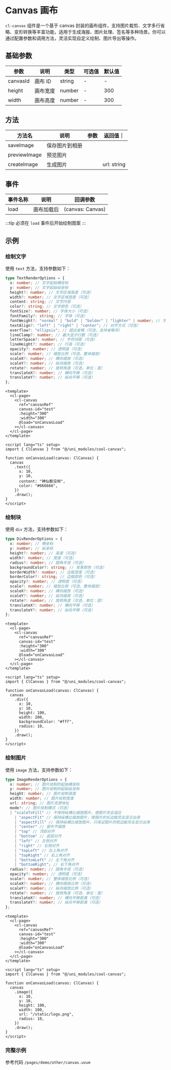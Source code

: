 # Canvas 画布

`cl-canvas` 组件是一个基于 canvas 封装的画布组件，支持图片裁剪、文字多行省略、变形转换等丰富功能，适用于生成海报、图片处理、签名等多种场景。你可以通过配置参数和调用方法，灵活实现自定义绘制、图片导出等操作。

## 基础参数

| 参数     | 说明     | 类型   | 可选值 | 默认值 |
| -------- | -------- | ------ | ------ | ------ |
| canvasId | 画布 ID  | string | -      | -      |
| height   | 画布宽度 | number | -      | 300    |
| width    | 画布高度 | number | -      | 300    |

## 方法

| 方法名       | 说明           | 参数 | 返回值｜    |
| ------------ | -------------- | ---- | ----------- |
| saveImage    | 保存图片到相册 |      |             |
| previewImage | 预览图片       |      |             |
| createImage  | 生成图片       |      | url: string |

## 事件

| 事件名称 | 说明       | 回调参数         |
| -------- | ---------- | ---------------- |
| load     | 画布加载后 | (canvas: Canvas) |

:::tip
必须在 `load` 事件后开始绘制图案
:::

## 示例

### 绘制文字

使用 `text` 方法，支持参数如下：

```ts
type TextRenderOptions = {
  x: number; // 文字起始横坐标
  y: number; // 文字起始纵坐标
  height?: number; // 文字区域高度（可选）
  width?: number; // 文字区域宽度（可选）
  content: string; // 文字内容
  color?: string; // 文字颜色（可选）
  fontSize?: number; // 字体大小（可选）
  fontFamily?: string; // 字体（可选）
  fontWeight?: "normal" | "bold" | "bolder" | "lighter" | number; // 字重（可选）
  textAlign?: "left" | "right" | "center"; // 对齐方式（可选）
  overflow?: "ellipsis"; // 超出省略（可选，支持省略号）
  lineClamp?: number; // 最大显示行数（可选）
  letterSpace?: number; // 字符间距（可选）
  lineHeight?: number; // 行高（可选）
  opacity?: number; // 透明度（可选）
  scale?: number; // 缩放比例（可选，整体缩放）
  scaleX?: number; // 横向缩放（可选）
  scaleY?: number; // 纵向缩放（可选）
  rotate?: number; // 旋转角度（可选，单位：度）
  translateX?: number; // 横向平移（可选）
  translateY?: number; // 纵向平移（可选）
};
```

```vue
<template>
  <cl-page>
    <cl-canvas
      ref="canvasRef"
      canvas-id="test"
      :height="300"
      :width="300"
      @load="onCanvasLoad"
    ></cl-canvas>
  </cl-page>
</template>

<script lang="ts" setup>
import { ClCanvas } from "@/uni_modules/cool-canvas";

function onCanvasLoad(canvas: ClCanvas) {
  canvas
    .text({
      x: 10,
      y: 10,
      content: "神仙都没用",
      color: "#666666",
    })
    .draw();
}
</script>
```

### 绘制块

使用 `div` 方法，支持参数如下：

```ts
type DivRenderOptions = {
  x: number; // 横坐标
  y: number; // 纵坐标
  height?: number; // 高度（可选）
  width?: number; // 宽度（可选）
  radius?: number; // 圆角半径（可选）
  backgroundColor?: string; // 背景颜色（可选）
  borderWidth?: number; // 边框宽度（可选）
  borderColor?: string; // 边框颜色（可选）
  opacity?: number; // 透明度（可选）
  scale?: number; // 缩放比例（可选，整体缩放）
  scaleX?: number; // 横向缩放（可选）
  scaleY?: number; // 纵向缩放（可选）
  rotate?: number; // 旋转角度（可选，单位：度）
  translateX?: number; // 横向平移（可选）
  translateY?: number; // 纵向平移（可选）
};
```

```vue
<template>
  <cl-page>
    <cl-canvas
      ref="canvasRef"
      canvas-id="test"
      :height="300"
      :width="300"
      @load="onCanvasLoad"
    ></cl-canvas>
  </cl-page>
</template>

<script lang="ts" setup>
import { ClCanvas } from "@/uni_modules/cool-canvas";

function onCanvasLoad(canvas: ClCanvas) {
  canvas
    .div({
      x: 10,
      y: 10,
      height: 100,
      width: 200,
      backgroundColor: "#fff",
      radius: 10,
    })
    .draw();
}
</script>
```

### 绘制图片

使用 `image` 方法，支持参数如下：

```ts
type ImageRenderOptions = {
  x: number; // 图片绘制的起始横坐标
  y: number; // 图片绘制的起始纵坐标
  height: number; // 图片绘制高度
  width: number; // 图片绘制宽度
  url: string; // 图片资源地址
  mode?: // 图片绘制模式（可选）
  | "scaleToFill" // 不保持纵横比缩放图片，使图片完全适应
    | "aspectFit" // 保持纵横比缩放图片，使图片的长边能完全显示出来
    | "aspectFill" // 保持纵横比缩放图片，只保证图片的短边能完全显示出来
    | "center" // 居中不缩放
    | "top" // 顶部对齐
    | "bottom" // 底部对齐
    | "left" // 左侧对齐
    | "right" // 右侧对齐
    | "topLeft" // 左上角对齐
    | "topRight" // 右上角对齐
    | "bottomLeft" // 左下角对齐
    | "bottomRight"; // 右下角对齐
  radius?: number; // 圆角半径（可选）
  opacity?: number; // 透明度（可选）
  scale?: number; // 整体缩放比例（可选）
  scaleX?: number; // 横向缩放比例（可选）
  scaleY?: number; // 纵向缩放比例（可选）
  rotate?: number; // 旋转角度（可选，单位：度）
  translateX?: number; // 横向平移距离（可选）
  translateY?: number; // 纵向平移距离（可选）
};
```

```vue
<template>
  <cl-page>
    <cl-canvas
      ref="canvasRef"
      canvas-id="test"
      :height="300"
      :width="300"
      @load="onCanvasLoad"
    ></cl-canvas>
  </cl-page>
</template>

<script lang="ts" setup>
import { ClCanvas } from "@/uni_modules/cool-canvas";

function onCanvasLoad(canvas: ClCanvas) {
  canvas
    .image({
      x: 10,
      y: 10,
      height: 100,
      width: 100,
      url: "/static/logo.png",
      radius: 10,
    })
    .draw();
}
</script>
```

### 完整示例

参考代码 `/pages/demo/other/canvas.uvue`
